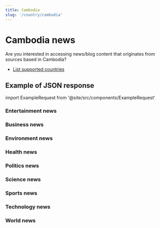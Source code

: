 ```yaml
---
title: Cambodia
slug: '/country/cambodia'
---
```


# Cambodia news

Are you interested in accessing news/blog content that originates from sources based in Cambodia?

- [List supported countries](/get-articles/countries)

## Example of JSON response

import ExampleRequest from '@site/src/components/ExampleRequest'

### Entertainment news
<ExampleRequest url="https://apitube.io/v1/news/articles?limit=2&category=news/Arts_and_Entertainment&language=kh"></ExampleRequest>

### Business news
<ExampleRequest url="https://apitube.io/v1/news/articles?limit=2&category=news/Business&language=kh"></ExampleRequest>

### Environment news
<ExampleRequest url="https://apitube.io/v1/news/articles?limit=2&category=news/Environment&language=kh"></ExampleRequest>

### Health news
<ExampleRequest url="https://apitube.io/v1/news/articles?limit=2&category=news/Health&language=kh"></ExampleRequest>

### Politics news
<ExampleRequest url="https://apitube.io/v1/news/articles?limit=2&category=news/Politics&language=kh"></ExampleRequest>

### Science news
<ExampleRequest url="https://apitube.io/v1/news/articles?limit=2&category=news/Science&language=kh"></ExampleRequest>

### Sports news
<ExampleRequest url="https://apitube.io/v1/news/articles?limit=2&category=news/Sports&language=kh"></ExampleRequest>

### Technology news
<ExampleRequest url="https://apitube.io/v1/news/articles?limit=2&category=news/Technology&language=kh"></ExampleRequest>

### World news
<ExampleRequest url="https://apitube.io/v1/news/articles?limit=2&category=news/World&language=kh"></ExampleRequest>
